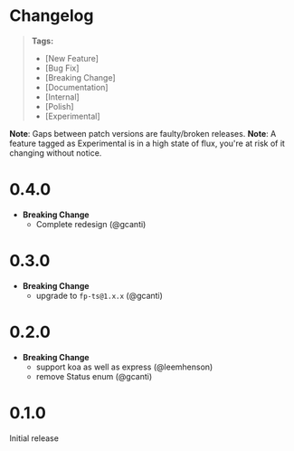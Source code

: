 # Changelog

> **Tags:**
>
> - [New Feature]
> - [Bug Fix]
> - [Breaking Change]
> - [Documentation]
> - [Internal]
> - [Polish]
> - [Experimental]

**Note**: Gaps between patch versions are faulty/broken releases. **Note**: A feature tagged as Experimental is in a
high state of flux, you're at risk of it changing without notice.

# 0.4.0

- **Breaking Change**
  - Complete redesign (@gcanti)

# 0.3.0

- **Breaking Change**
  - upgrade to `fp-ts@1.x.x` (@gcanti)

# 0.2.0

- **Breaking Change**
  - support koa as well as express (@leemhenson)
  - remove Status enum (@gcanti)

# 0.1.0

Initial release
